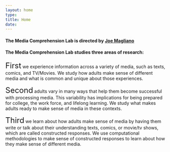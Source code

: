 ```yaml
---
layout: home
type:
title: Home
date: 
---
```

<style>
.link {
    color: #4f8aff !important;
    text-decoration: none !important;
    border-bottom: none !important;
}
.link:hover {
    font-weight: bold !important;
}
#head {
  transition: transform .5s ease-in-out;
}
#head:hover {
  transform: rotate(180deg);
}
#head-box {
    max-width: 15rem;
    max-height: 15rem;
    display: flex;
    align-items: flex-end
}
</style>

<!-- <div style="border-radius: 5px; background-color:black; overflow: hidden; height:auto;">
  <img style='margin:0; max-width: 100%;' src="https://netcommunity.gsu.edu/view.image?Id=3002" alt="Lab"></img>
</div> -->

<!-- # Media Comprehension Laboratory -->

#### The Media Comprehension Lab is directed by [Joe Magliano](https://education.gsu.edu/profile/joe-magliano/)
 
#### The Media Comprehension Lab studies three areas of research:

<span class="badge bg-dark text-light" style="font-size:1.5rem;border-radius:0px;">First</span> we experience information across a variety of media, such as texts, comics, and TV/Movies. We study how adults make sense of different media and what is common and unique about those experiences. 

<span class="badge bg-dark text-light" style="font-size:1.5rem;border-radius:0px;">Second</span> adults vary in many ways that help them become successful with processing media.  This variability has implications for being prepared for college, the work force, and lifelong learning.  We study what makes adults ready to make sense of media in these contexts.

<span class="badge bg-dark text-light" style="font-size:1.5rem;border-radius:0px;">Third</span> we learn about how adults make sense of media by having them write or talk about their understanding texts, comics, or movie/tv shows, which are called constructed responses. We use computational methodologies to make sense of constructed responses to learn about how they make sense of different media.



